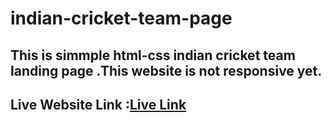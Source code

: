 # indian-cricket-team-page
## This is simmple html-css indian cricket team landing page .This website is not responsive yet.
## Live Website Link :[Live Link](https://indian-cricket-team.netlify.app/)

